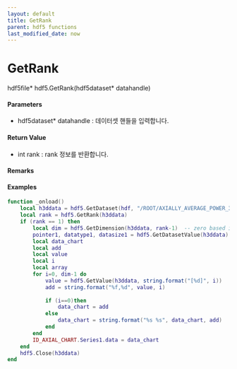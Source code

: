 ```yaml
---
layout: default
title: GetRank
parent: hdf5 functions
last_modified_date: now
---
```


# GetRank

hdf5file* hdf5.GetRank\(hdf5dataset* datahandle\)

#### Parameters

* hdf5dataset* datahandle : 데이터셋 핸들을 입력합니다.

#### Return Value

* int rank : rank 정보를 반환합니다. 

#### Remarks



#### Examples

```lua
function _onload()
	local h3ddata = hdf5.GetDataset(hdf, "/ROOT/AXIALLY_AVERAGE_POWER_3D")
	local rank = hdf5.GetRank(h3ddata)
	if (rank == 1) then
		local dim = hdf5.GetDimension(h3ddata, rank-1)  -- zero based index
		pointer1, datatype1, datasize1 = hdf5.GetDatasetValue(h3ddata)
		local data_chart
		local add
		local value
		local i
		local array
		for i=0, dim-1 do
			value = hdf5.GetValue(h3ddata, string.format("[%d]", i))
			add = string.format("%f,%d", value, i)
			
			if (i==0)then
				data_chart = add
			else
				data_chart = string.format("%s %s", data_chart, add)
			end
		end
		ID_AXIAL_CHART.Series1.data = data_chart
	end
	hdf5.Close(h3ddata) 
end

```
